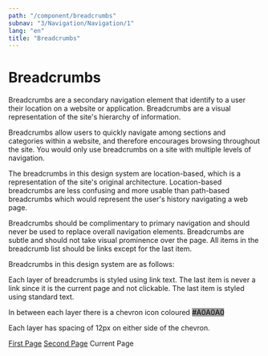 ```yaml
---
path: "/component/breadcrumbs"
subnav: "3/Navigation/Navigation/1"
lang: "en"
title: "Breadcrumbs"
---
```


<helmet>
<title> Breadcrumbs - Aurora Design System </title>
</helmet>

# Breadcrumbs

Breadcrumbs are a secondary navigation element that identify to a user their location on a website or application. Breadcrumbs are a visual representation of the site's hierarchy of information.

Breadcrumbs allow users to quickly navigate among sections and categories within a website, and therefore encourages browsing throughout the site. You would only use breadcrumbs on a site with multiple levels of navigation.

The breadcrumbs in this design system are location-based, which is a representation of the site's original architecture. Location-based breadcrumbs are less confusing and more usable than path-based breadcrumbs which would represent the user's history navigating a web page.

Breadcrumbs should be complimentary to primary navigation and should never be used to replace overall navigation elements. Breadcrumbs are subtle and should not take visual prominence over the page. All items in the breadcrumb list should be links except for the last item.

Breadcrumbs in this design system are as follows:


Each layer of breadcrumbs is styled using link text. The last item is never a link since it is the current page and not clickable. The last item is styled using standard text.

In between each layer there is a chevron icon coloured <badge style="background-color: #A0A0A0;color:black">#A0A0A0</badge>

Each layer has spacing of 12px on either side of the chevron.

<breadcrumb>
    <breadcrumbitem><a href="#">First Page</a></breadcrumbitem>
    <breadcrumbitem><a href="#">Second Page</a></breadcrumbitem>
    <breadcrumbitem active="true">Current Page</breadcrumbitem>
</breadcrumb>

<codeblock html='
    <nav aria-label="breadcrumb">
        <ol class="breadcrumb">
            <li class="breadcrumb-item"><a href="#">First Page</a></li>
            <li class="breadcrumb-item"><a href="#">Second Page</a></li>
            <li class="breadcrumb-item active" aria-current="page">Current Page</li>
        </ol>
    </nav>
' react='
<Breadcrumb>
    <BreadCrumbItem><a href="#">First Page</a></BreadCrumbItem>
    <BreadCrumbItem><a href="#">Page secondaire</a></BreadCrumbItem>
    <BreadCrumbItem active="true">Second Page</BreadCrumbItem>
</Breadcrumb>
'></codeblock>
